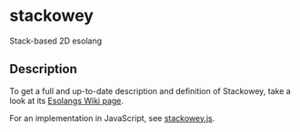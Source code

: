 # stackowey
Stack-based 2D esolang

## Description
To get a full and up-to-date description and definition of Stackowey, take a look at its [Esolangs Wiki page](https://esolangs.org/wiki/Stackowey).   

For an implementation in JavaScript, see [stackowey.js](https://lampe2020.github.io/stackowey-ide/stackowey.js).   
